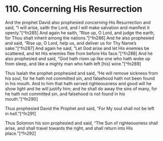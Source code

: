 # 110. Concerning His Resurrection

And the prophet David also prophesied concerning His Resurrection and said, “I will arise, saith the Lord, and I will make salvation and manifest it openly.”[^fn285] And again he saith, “Rise up, O Lord, and judge the earth, for Thou shalt inherit among the nations.”[^fn286] And he also prophesied and said, “Rise up, O Lord, help us, and deliver us for Thy Name’s sake.”[^fn287] And again he said, “Let God arise and let His enemies be scattered, and let His enemies flee from before His face.”[^fn288] And he also prophesied and said, “God hath risen up like one who hath woke up from sleep, and like a mighty man who hath left [his] wine.”[^fn289]

Thus Isaiah the prophet prophesied and said, “He will remove sickness from his soul, for he hath not committed sin, and falsehood hath not been found in his mouth. And to him that hath served righteousness and good will he show light and he will justify him; and he shall do away the sins of many, for he hath not committed sin, and falsehood is not found in his mouth.”[^fn290]

Thus prophesied David the Prophet and said, “For My soul shall not be left in hell.”[^fn291]

Thus Solomon his son prophesied and said, “The Sun of righteousness shall arise, and shall travel towards the right, and shall return into His place.”[^fn292]

